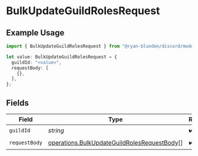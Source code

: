 # BulkUpdateGuildRolesRequest

## Example Usage

```typescript
import { BulkUpdateGuildRolesRequest } from "@ryan-blunden/discord/models/operations";

let value: BulkUpdateGuildRolesRequest = {
  guildId: "<value>",
  requestBody: [
    {},
  ],
};
```

## Fields

| Field                                                                                                      | Type                                                                                                       | Required                                                                                                   | Description                                                                                                |
| ---------------------------------------------------------------------------------------------------------- | ---------------------------------------------------------------------------------------------------------- | ---------------------------------------------------------------------------------------------------------- | ---------------------------------------------------------------------------------------------------------- |
| `guildId`                                                                                                  | *string*                                                                                                   | :heavy_check_mark:                                                                                         | N/A                                                                                                        |
| `requestBody`                                                                                              | [operations.BulkUpdateGuildRolesRequestBody](../../models/operations/bulkupdateguildrolesrequestbody.md)[] | :heavy_check_mark:                                                                                         | N/A                                                                                                        |